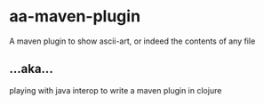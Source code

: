 # aa-maven-plugin

A maven plugin to show ascii-art, or indeed the contents of any file

## ...aka...

playing with java interop to write a maven plugin in clojure
